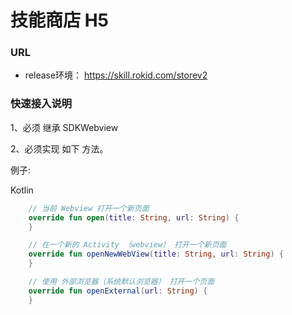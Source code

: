 # 技能商店 H5 

### URL

* release环境： https://skill.rokid.com/storev2

### 快速接入说明

1、必须 继承 SDKWebview

2、必须实现 如下 方法。

例子:

Kotlin

```kotlin
    // 当前 Webview 打开一个新页面
    override fun open(title: String, url: String) {
    }

    // 在一个新的 Activity （webview） 打开一个新页面
    override fun openNewWebView(title: String, url: String) {
    }

    // 使用 外部浏览器（系统默认浏览器） 打开一个页面
    override fun openExternal(url: String) {
    }
```



